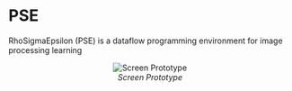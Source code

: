 # PSE
RhoSigmaEpsilon (PSE) is a dataflow programming environment for image processing learning

<p align="center">
	<img align="center" src="https://i.imgur.com/vEzv3vV.png" alt="Screen Prototype">
	<br>
	<i>Screen Prototype</i>
</p>
